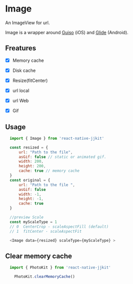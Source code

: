 # Image

An ImageView for url.

Image is a wrapper around [Guiso](https://github.com/Only-IceSoul/ios-Guiso) (iOS) and [Glide](https://github.com/bumptech/glide) (Android).

## **Freatures**

- [x] Memory cache
- [x] Disk cache
- [x] Resize(fitCenter)
- [x] url local 
- [x] url Web 
- [x] Gif


## **Usage**

```javascript
  import { Image } from 'react-native-jjkit'

  const resized = {
      url: "Path to the file",
      asGif: false // static or animated gif.
      width: 200, 
      height: 200,
      cache: true // memory cache
  }
  const original = {
      url: "Path to the file ",
      asGif: false
      width: -1, 
      height: -1, 
      cache: true 
  }

  //preview Scale 
  const myScaleType = 1
  // 0  CenterCrop - scaleAspectFill (default)
  // 1  fitCenter - scaleAspectFit

  <Image data={resized} scaleType={myScaleType} >

```


## **Clear memory cache**

```javascript
  import { PhotoKit } from 'react-native-jjkit'

    PhotoKit.clearMemoryCache()

```

